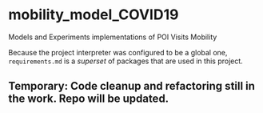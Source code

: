 # mobility_model_COVID19
Models and Experiments implementations of POI Visits Mobility

Because the project interpreter was configured to be a global one, `requirements.md` is a *superset* of packages that are used in this project.


## Temporary: Code cleanup and refactoring still in the work. Repo will be updated. 

